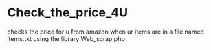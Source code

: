 # Check_the_price_4U
checks the price for u from amazon when ur items are in a file named items.txt
 using the library Web_scrap.php
